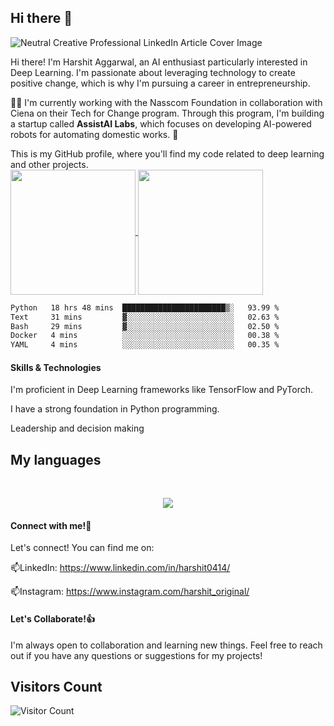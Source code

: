 ## Hi there 👋

<!--
**harshit433/harshit433** is a ✨ _special_ ✨ repository because its `README.md` (this file) appears on your GitHub profile.

Here are some ideas to get you started:

-   I’m currently working on ...
-  I’m currently learning ...
-  I’m looking to collaborate on ...
- 🤔 I’m looking for help with ...
- 💬 Ask me about ...
- 📫 How to reach me: ...
- 😄 Pronouns: ...
- ⚡ Fun fact: ...
-->

![Neutral Creative Professional LinkedIn Article Cover Image](https://github.com/harshit433/harshit433/assets/67017828/4cff7d02-f092-44eb-b534-a9c99bad88d8)

Hi there!  I'm Harshit Aggarwal, an AI enthusiast particularly interested in Deep Learning.   I'm passionate about leveraging technology to create positive change, which is why I'm pursuing a career in entrepreneurship.

🌱🔭
I'm currently working with the Nasscom Foundation in collaboration with Ciena on their Tech for Change program.  Through this program, I'm building a startup called **AssistAI Labs**, which focuses on developing AI-powered robots for automating domestic works. 🤖

This is my GitHub profile, where you'll find my code related to deep learning and other projects.
<br>
<a href="https://github.com/anuraghazra/github-readme-stats">
  <img height=200 align="center" src="https://github-readme-stats.vercel.app/api?username=harshit433" />
</a>
<a href="https://github.com/anuraghazra/convoychat">
  <img height=200 align="center" src="https://github-readme-stats.vercel.app/api/top-langs?username=harshit433&layout=donut&langs_count=8&card_width=320" />
</a>
<!--START_SECTION:waka-->

```txt
Python   18 hrs 48 mins  ███████████████████████▒░   93.99 %
Text     31 mins         ▓░░░░░░░░░░░░░░░░░░░░░░░░   02.63 %
Bash     29 mins         ▓░░░░░░░░░░░░░░░░░░░░░░░░   02.50 %
Docker   4 mins          ░░░░░░░░░░░░░░░░░░░░░░░░░   00.38 %
YAML     4 mins          ░░░░░░░░░░░░░░░░░░░░░░░░░   00.35 %
```

<!--END_SECTION:waka-->
#### Skills & Technologies

I'm proficient in Deep Learning frameworks like TensorFlow and PyTorch.

I have a strong foundation in Python programming.

Leadership and decision making
<br>
<h2><strong>My languages</strong></h2>
<br>
<p align="center">
  <a href="https://skillicons.dev">
    <img src="https://skillicons.dev/icons?i=git,c,cpp,css,dart,django,flask,flutter,html,linux,py,pytorch,sklearn,tensorflow,aws,azure,discord,docker,dynamodb,firebase,mongodb,mysql,opencv,vscode,windows" />
  </a>
</p>

#### Connect with me!👯

Let's connect! You can find me on:

📫LinkedIn: https://www.linkedin.com/in/harshit0414/

📫Instagram: https://www.instagram.com/harshit_original/ 


#### Let's Collaborate!👍

I'm always open to collaboration and learning new things. Feel free to reach out if you have any questions or suggestions for my projects!
## Visitors Count
![Visitor Count](https://profile-counter.glitch.me/harshit433/count.svg)



